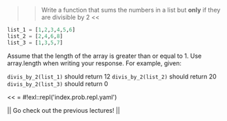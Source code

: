 >> Write a function that sums the numbers in a list but **only** if they are divisible by 2 <<
```python
list_1 = [1,2,3,4,5,6]
list_2 = [2,4,6,8]
list_3 = [1,3,5,7]
```

Assume that the length of the array is greater than or equal to 1. Use array.length when writing your response.
For example, given:


`divis_by_2(list_1)` should return 12
`divis_by_2(list_2)` should return 20
`divis_by_2(list_3)` should return 0


<<
 = #!exl::repl('index.prob.repl.yaml')

 || Go check out the previous lectures! ||
